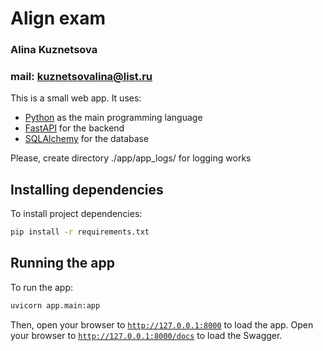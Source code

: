 # Align exam
### Alina Kuznetsova
### mail: kuznetsovalina@list.ru

This is a small web app.
It uses:

* [Python](https://www.python.org/) as the main programming language
* [FastAPI](https://fastapi.tiangolo.com/) for the backend
* [SQLAlchemy](https://www.sqlalchemy.org/) for the database

Please, create directory ./app/app_logs/ for logging works

## Installing dependencies

To install project dependencies:

```bash
pip install -r requirements.txt
```

## Running the app

To run the app:

```bash
uvicorn app.main:app
```

Then, open your browser to [`http://127.0.0.1:8000`](http://127.0.0.1:8000) to load the app.
Open your browser to [`http://127.0.0.1:8000/docs`](http://127.0.0.1:8000/docs) to load the Swagger.
